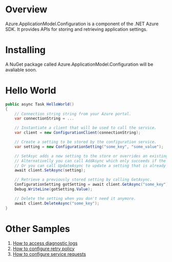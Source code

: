 # Overview 

Azure.ApplicationModel.Configuration is a component of the .NET Azure SDK. 
It provides APIs for storing and retrieving application settings.

# Installing

A NuGet package called Azure.ApplicationModel.Configuration will be avaliable soon.

# Hello World

```c#
public async Task HelloWorld()
{
    // Connection string string from your Azure portal.
    var connectionString = ...

    // Instantiate a client that will be used to call the service.
    var client = new ConfigurationClient(connectionString);

    // Create a setting to be stored by the configuration service.
    var setting = new ConfigurationSetting("some_key", "some_value");

    // SetAsyc adds a new setting to the store or overrides an existing setting.
    // Alternativelly you can call AddAsync which only succeeds if the setting does not already exist in the store.
    // Or you can call UpdateAsync to update a setting that is already present in the store.
    await client.SetAsync(setting);

    // Retrieve a previously stored setting by calling GetAsync.
    ConfigurationSetting gotSetting = await client.GetAsync("some_key");
    Debug.WriteLine(gotSetting.Value);

    // Delete the setting when you don't need it anymore.
    await client.DeleteAsync("some_key");
}
```

# Other Samples
1. [How to access diagnostic logs](https://github.com/Azure/azure-sdk-for-net/tree/master/src/SDKs/Azure.ApplicationModel.Configuration/data-plane/Azure.Configuration.Tests/samples/Sample4_Logging.cs)
2. [How to configure retry policy](https://github.com/Azure/azure-sdk-for-net/tree/master/src/SDKs/Azure.ApplicationModel.Configuration/data-plane/Azure.Configuration.Tests/samples/Sample6_ConfiguringRetries.cs)
3. [How to configure service requests](https://github.com/Azure/azure-sdk-for-net/tree/master/src/SDKs/Azure.ApplicationModel.Configuration/data-plane/Azure.Configuration.Tests/samples/Sample7_ConfiguringPipeline.cs)
